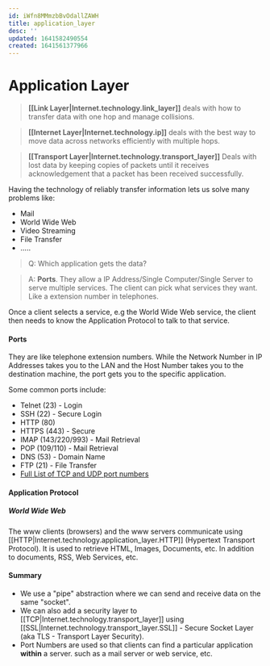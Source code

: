 ```yaml
---
id: iWfn8MMmzbBvOdallZAWH
title: application_layer
desc: ''
updated: 1641582490554
created: 1641561377966
---
```


# Application Layer

> **[[Link Layer|Internet.technology.link_layer]]** deals with how to transfer data with one hop and manage collisions.

> **[[Internet Layer|Internet.technology.ip]]** deals with the best way to move data across networks efficiently with multiple hops.

> **[[Transport Layer|Internet.technology.transport_layer]]** Deals with lost data by keeping copies of packets until it receives acknowledgement that a packet has been received successfully.

Having the technology of reliably transfer information lets us solve many problems like:
- Mail
- World Wide Web
- Video Streaming
- File Transfer
- .....


> Q: Which application gets the data?

> A: **Ports**. They allow a IP Address/Single Computer/Single Server to serve multiple services. The client can pick what services they want. Like a extension number in telephones.

Once a client selects a service, e.g the World Wide Web service, the client then needs to know the Application Protocol to talk to that service.

#### Ports
They are like telephone extension numbers.
While the Network Number in IP Addresses takes you to the LAN and the Host Number takes you to the destination machine, the port gets you to the specific application.

Some common ports include:

- Telnet (23) - Login
- SSH (22) - Secure Login
- HTTP (80)
- HTTPS (443) - Secure
- IMAP (143/220/993) - Mail Retrieval
- POP (109/110) - Mail Retrieval
- DNS (53) - Domain Name
- FTP (21) - File Transfer
- [Full List of TCP and UDP port numbers](https://en.wikipedia.org/wiki/List_of_TCP_and_UDP_port_numbers)

#### Application Protocol
##### World Wide Web
The www clients (browsers) and the www servers communicate using [[HTTP|Internet.technology.application_layer.HTTP]] (Hypertext Transport Protocol).
It is used to retrieve HTML, Images, Documents, etc.
In addition to documents, RSS, Web Services, etc.

#### Summary
- We use a "pipe" abstraction where we can send and receive data on the same "socket".
- We can also add a security layer to [[TCP|Internet.technology.transport_layer]] using [[SSL|Internet.technology.transport_layer.SSL]] - Secure Socket Layer (aka TLS - Transport Layer Security).
- Port Numbers are used so that clients can find a particular application **within** a server. such as a mail server or web service, etc.
